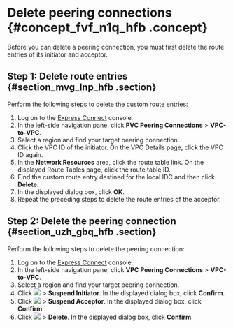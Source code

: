 # Delete peering connections {#concept_fvf_n1q_hfb .concept}

Before you can delete a peering connection, you must first delete the route entries of its initiator and acceptor.

## Step 1: Delete route entries {#section_mvg_lnp_hfb .section}

Perform the following steps to delete the custom route entries:

1.  Log on to the [Express Connect](https://partners-intl.console.aliyun.com/#/ri) console.
2.  In the left-side navigation pane, click **PVC Peering Connections** \> **VPC-to-VPC**.
3.  Select a region and find your target peering connection.
4.  Click the VPC ID of the initiator. On the VPC Details page, click the VPC ID again.
5.  In the **Network Resources** area, click the route table link. On the displayed Route Tables page, click the route table ID.
6.  Find the custom route entry destined for the local IDC and then click **Delete**.
7.  In the displayed dialog box, click **OK**.
8.  Repeat the preceding steps to delete the route entries of the acceptor.

## Step 2: Delete the peering connection {#section_uzh_gbq_hfb .section}

Perform the following steps to delete the peering connection:

1.  Log on to the [Express Connect](https://partners-intl.console.aliyun.com/#/ri) console.
2.  In the left-side navigation pane, click **VPC Peering Connections** \> **VPC-to-VPC**.
3.  Select a region and find your target peering connection.
4.  Click **![](images/12053_en-US_source.png)** \> **Suspend Initiator**. In the displayed dialog box, click **Confirm**.
5.  Click **![](images/12053_en-US_source.png)** \> **Suspend Acceptor**. In the displayed dialog box, click **Confirm**.
6.  Click **![](images/12053_en-US_source.png)** \> **Delete**. In the displayed dialog box, click **Confirm**.

